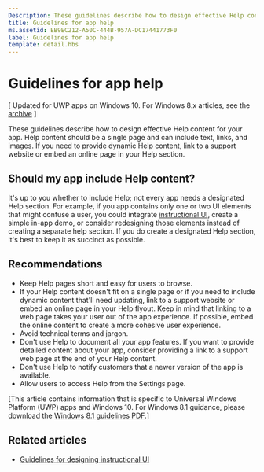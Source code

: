 ```yaml
---
Description: These guidelines describe how to design effective Help content for your app.
title: Guidelines for app help
ms.assetid: EB9EC212-A50C-444B-957A-DC17441773F0
label: Guidelines for app help
template: detail.hbs
---
```


# Guidelines for app help


\[ Updated for UWP apps on Windows 10. For Windows 8.x articles, see the [archive](http://go.microsoft.com/fwlink/p/?linkid=619132) \]


These guidelines describe how to design effective Help content for your app. Help content should be a single page and can include text, links, and images. If you need to provide dynamic Help content, link to a support website or embed an online page in your Help section.

## <span id="appropriate_use_of_help"></span><span id="APPROPRIATE_USE_OF_HELP"></span>Should my app include Help content?


It's up to you whether to include Help; not every app needs a designated Help section. For example, if you app contains only one or two UI elements that might confuse a user, you could integrate [instructional UI](instructional-ui.md), create a simple in-app demo, or consider redesigning those elements instead of creating a separate help section. If you do create a designated Help section, it's best to keep it as succinct as possible.

## <span id="dos_and_donts"></span><span id="DOS_AND_DONTS"></span>Recommendations


-   Keep Help pages short and easy for users to browse.
-   If your Help content doesn't fit on a single page or if you need to include dynamic content that'll need updating, link to a support website or embed an online page in your Help flyout. Keep in mind that linking to a web page takes your user out of the app experience. If possible, embed the online content to create a more cohesive user experience.
-   Avoid technical terms and jargon.
-   Don't use Help to document all your app features. If you want to provide detailed content about your app, consider providing a link to a support web page at the end of your Help content.
-   Don't use Help to notify customers that a newer version of the app is available.
-   Allow users to access Help from the Settings page.

\[This article contains information that is specific to Universal Windows Platform (UWP) apps and Windows 10. For Windows 8.1 guidance, please download the [Windows 8.1 guidelines PDF](https://go.microsoft.com/fwlink/p/?linkid=258743).\]

## <span id="related_topics"></span>Related articles

* [Guidelines for designing instructional UI](instructional-ui.md)

 

 






<!--HONumber=Mar16_HO2-->


